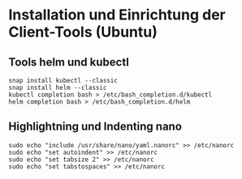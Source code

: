 # Installation und Einrichtung der Client-Tools (Ubuntu) 

## Tools helm und kubectl 

```
snap install kubectl --classic 
snap install helm --classic
kubectl completion bash > /etc/bash_completion.d/kubectl
helm completion bash > /etc/bash_completion.d/helm
```



## Highlightning und Indenting nano

```
sudo echo "include /usr/share/nano/yaml.nanorc" >> /etc/nanorc 
sudo echo "set autoindent" >> /etc/nanorc
sudo echo "set tabsize 2" >> /etc/nanorc
sudo echo "set tabstospaces" >> /etc/nanorc 
```
